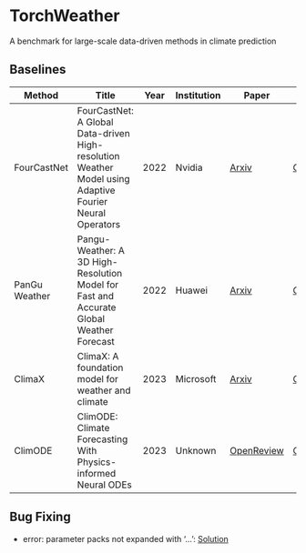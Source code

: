 # TorchWeather
A benchmark for large-scale data-driven methods in climate prediction


## Baselines

| Method        | Title                                                                                                   | Year | Institution | Paper                                                  | Code                                                                                      |
| ------------- | ------------------------------------------------------------------------------------------------------- | ---- | ----------- | ------------------------------------------------------ | ----------------------------------------------------------------------------------------- |
| FourCastNet   | FourCastNet: A Global Data-driven High-resolution Weather Model using Adaptive Fourier Neural Operators | 2022 | Nvidia      | [Arxiv](https://arxiv.org/abs/2202.11214)              | [GitHub](https://github.com/NVlabs/FourCastNet)                                           |
| PanGu Weather | Pangu-Weather: A 3D High-Resolution Model for Fast and Accurate Global Weather Forecast                 | 2022 | Huawei      | [Arxiv](https://arxiv.org/abs/2211.02556)              | [GitHub](https://github.com/198808xc/Pangu-Weather)                                       |
| ClimaX        | ClimaX: A foundation model for weather and climate                                                      | 2023 | Microsoft   | [Arxiv](https://arxiv.org/abs/2301.10343)              | [GitHub](https://github.com/microsoft/ClimaX)                                             |
| ClimODE       | ClimODE: Climate Forecasting With Physics-informed Neural ODEs                                          | 2023 | Unknown     | [OpenReview](https://openreview.net/pdf?id=xuY33XhEGR) | [OpenReview](https://openreview.net/attachment?id=xuY33XhEGR&name=supplementary_material) |


## Bug Fixing

- error: parameter packs not expanded with ‘...’:
    [Solution](https://github.com/NVIDIA/apex/issues/1491)
